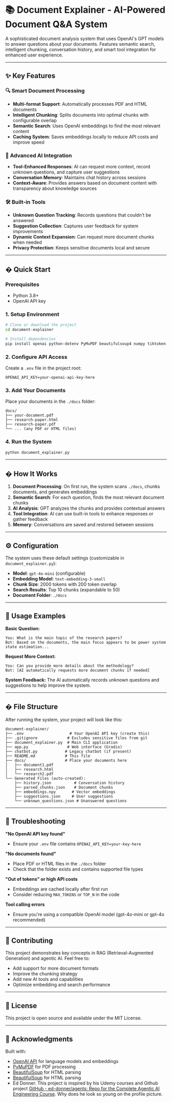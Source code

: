 # 📚 Document Explainer - AI-Powered Document Q&A System

A sophisticated document analysis system that uses OpenAI's GPT models to answer questions about your documents. Features semantic search, intelligent chunking, conversation history, and smart tool integration for enhanced user experience.

---

## ✨ Key Features

### 🔍 **Smart Document Processing**

- **Multi-format Support**: Automatically processes PDF and HTML documents
- **Intelligent Chunking**: Splits documents into optimal chunks with configurable overlap
- **Semantic Search**: Uses OpenAI embeddings to find the most relevant content
- **Caching System**: Saves embeddings locally to reduce API costs and improve speed

### 🤖 **Advanced AI Integration**

- **Tool-Enhanced Responses**: AI can request more context, record unknown questions, and capture user suggestions
- **Conversation Memory**: Maintains chat history across sessions
- **Context-Aware**: Provides answers based on document content with transparency about knowledge sources

### 🛠️ **Built-in Tools**

- **Unknown Question Tracking**: Records questions that couldn't be answered
- **Suggestion Collection**: Captures user feedback for system improvements
- **Dynamic Context Expansion**: Can request more document chunks when needed
- **Privacy Protection**: Keeps sensitive documents local and secure

---

## � Quick Start

### Prerequisites

- Python 3.8+
- OpenAI API key

### 1. Setup Environment

```bash
# Clone or download the project
cd document-explainer

# Install dependencies
pip install openai python-dotenv PyMuPDF beautifulsoup4 numpy tiktoken
```

### 2. Configure API Access

Create a `.env` file in the project root:

```env
OPENAI_API_KEY=your-openai-api-key-here
```

### 3. Add Your Documents

Place your documents in the `./docs` folder:

```
docs/
├── your-document.pdf
├── research-paper.html
├── research-paper.pdf
└── ... (any PDF or HTML files)
```

### 4. Run the System

```bash
python document_explainer.py
```

---

## � How It Works

1. **Document Processing**: On first run, the system scans `./docs`, chunks documents, and generates embeddings
2. **Semantic Search**: For each question, finds the most relevant document chunks
3. **AI Analysis**: GPT analyzes the chunks and provides contextual answers
4. **Tool Integration**: AI can use built-in tools to enhance responses or gather feedback
5. **Memory**: Conversations are saved and restored between sessions

---

## ⚙️ Configuration

The system uses these default settings (customizable in `document_explainer.py`):

- **Model**: `gpt-4o-mini` (configurable)
- **Embedding Model**: `text-embedding-3-small`
- **Chunk Size**: 2000 tokens with 200 token overlap
- **Search Results**: Top 10 chunks (expandable to 50)
- **Document Folder**: `./docs`

---

## 📝 Usage Examples

**Basic Question:**

```
You: What is the main topic of the research papers?
Bot: Based on the documents, the main focus appears to be power system state estimation...
```

**Request More Context:**

```
You: Can you provide more details about the methodology?
Bot: [AI automatically requests more document chunks if needed]
```

**System Feedback:**
The AI automatically records unknown questions and suggestions to help improve the system.

---

## �️ File Structure

After running the system, your project will look like this:

```
document-explainer/
├── .env                    # Your OpenAI API key (create this)
├── .gitignore             # Excludes sensitive files from git
├── document_explainer.py  # Main CLI application
├── app.py                 # Web interface (Gradio)
├── chatbot.py            # Legacy chatbot (if present)
├── README.md             # This file
├── docs/                 # Place your documents here
│   ├── document1.pdf
│   ├── research.html
│   └── research2.pdf
└── Generated Files (auto-created):
    ├── history.json          # Conversation history
    ├── parsed_chunks.json    # Document chunks
    ├── embeddings.npy       # Vector embeddings
    ├── suggestions.json     # User suggestions
    └── unknown_questions.json # Unanswered questions
```

---

## 🔧 Troubleshooting

**"No OpenAI API key found"**

- Ensure your `.env` file contains `OPENAI_API_KEY=your-key-here`

**"No documents found"**

- Place PDF or HTML files in the `./docs` folder
- Check that the folder exists and contains supported file types

**"Out of tokens" or high API costs**

- Embeddings are cached locally after first run
- Consider reducing `MAX_TOKENS` or `TOP_N` in the code

**Tool calling errors**

- Ensure you're using a compatible OpenAI model (gpt-4o-mini or gpt-4o recommended)

---

## 🤝 Contributing

This project demonstrates key concepts in RAG (Retrieval-Augmented Generation) and agentic AI. Feel free to:

- Add support for more document formats
- Improve the chunking strategy
- Add new AI tools and capabilities
- Optimize embedding and search performance

---

## 📄 License

This project is open source and available under the MIT License.

---

## 🙏 Acknowledgments

Built with:

- [OpenAI API](https://openai.com/api/) for language models and embeddings
- [PyMuPDF](https://pymupdf.readthedocs.io/) for PDF processing
- [BeautifulSoup](https://beautiful-soup-4.readthedocs.io/) for HTML parsing
- [BeautifulSoup](https://beautiful-soup-4.readthedocs.io/) for HTML parsing
- Ed Donner. This project is inspired by his Udemy courses and Github project [GitHub - ed-donner/agents: Repo for the Complete Agentic AI Engineering Course](https://github.com/ed-donner/agents). Why does he look so young on the profile picture.

